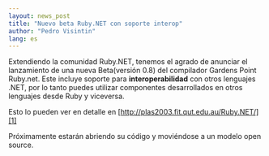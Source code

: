 ```yaml
---
layout: news_post
title: "Nuevo beta Ruby.NET con soporte interop"
author: "Pedro Visintin"
lang: es
---
```


Extendiendo la comunidad Ruby.NET, tenemos el agrado de anunciar el
lanzamiento de una nueva Beta(versión 0.8) del compilador Gardens Point
Ruby.net. Este incluye soporte para **interoperabilidad** con otros
lenguajes .NET, por lo tanto puedes utilizar componentes desarrollados
en otros lenguajes desde Ruby y viceversa.

Esto lo pueden ver en detalle en
[http://plas2003.fit.qut.edu.au/Ruby.NET/][1]

Próximamente estarán abriendo su código y moviéndose a un modelo open
source.



[1]: http://plas2003.fit.qut.edu.au/Ruby.NET/ 

